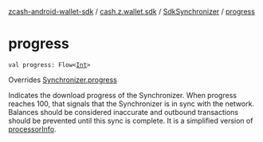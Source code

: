 [zcash-android-wallet-sdk](../../index.md) / [cash.z.wallet.sdk](../index.md) / [SdkSynchronizer](index.md) / [progress](./progress.md)

# progress

`val progress: Flow<`[`Int`](https://kotlinlang.org/api/latest/jvm/stdlib/kotlin/-int/index.html)`>`

Overrides [Synchronizer.progress](../-synchronizer/progress.md)

Indicates the download progress of the Synchronizer. When progress reaches 100, that
signals that the Synchronizer is in sync with the network. Balances should be considered
inaccurate and outbound transactions should be prevented until this sync is complete. It is
a simplified version of [processorInfo](processor-info.md).

